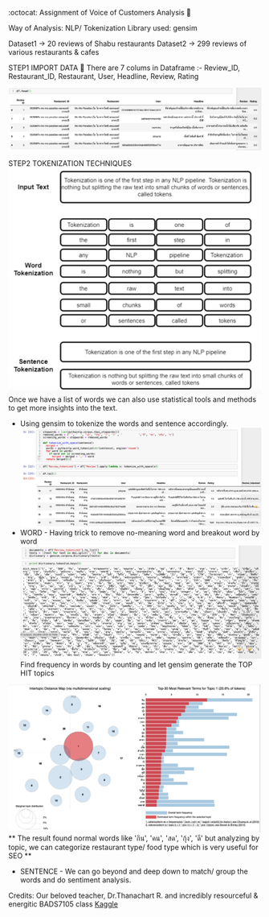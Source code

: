 :octocat: Assignment of Voice of Customers Analysis :mega:

Way of Analysis: NLP/ Tokenization
Library used: gensim

Dataset1 -> 20 reviews of Shabu restaurants
Dataset2 -> 299 reviews of various restaurants & cafes

STEP1 IMPORT DATA
:scroll: There are 7 colums in Dataframe :- Review_ID, Restaurant_ID, Restaurant, User, Headline, Review, Rating

![GitHub Logo](VC1.png)

STEP2 TOKENIZATION TECHNIQUES
![GitHub Logo](VC2.png)
Once we have a list of words we can also use statistical tools and methods to get more insights into the text.
* Using gensim to tokenize the words and sentence accordingly.
![GitHub Logo](VC3.png)
* WORD -  Having trick to remove no-meaning word and breakout word by word
![GitHub Logo](VC4.png)
          Find frequency in words by counting and let gensim generate the TOP HIT topics
          
![GitHub Logo](VC5.png)
          ** The result found normal words like 'กิน', 'คน', 'สด', 'กุ้ง', 'ดี' 
          but analyzing by topic, we can categorize restaurant type/ food type which is very useful for SEO **
          
* SENTENCE - We can go beyond and deep down to match/ group the words and do sentiment analysis.

Credits: Our beloved teacher, Dr.Thanachart R. and incredibly resourceful & energitic BADS7105 class
[Kaggle](https://www.kaggle.com/satishgunjal/tokenization-in-nlp)
